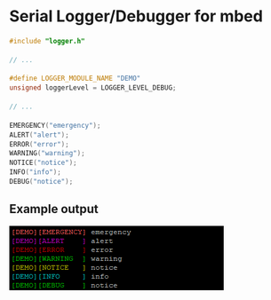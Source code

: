 # Serial Logger/Debugger for mbed

```cpp
#include "logger.h"

// ...

#define LOGGER_MODULE_NAME "DEMO"
unsigned loggerLevel = LOGGER_LEVEL_DEBUG;

// ...

EMERGENCY("emergency");
ALERT("alert");
ERROR("error");
WARNING("warning");
NOTICE("notice");
INFO("info");
DEBUG("notice");
```

## Example output

![Example output](./img/example_output.png)
